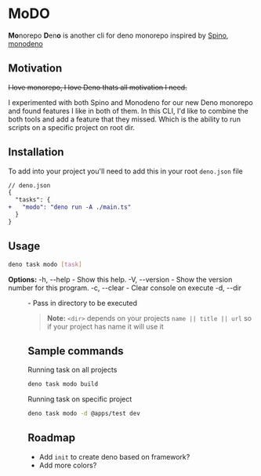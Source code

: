 # MoDO
**Mo**norepo **D**en**o** is another cli for deno monorepo inspired by [Spino](https://github.com/rsm-hcd/spino), [monodeno](https://jsr.io/@jurassicjs/monodeno)

## Motivation
~~I love monorepo, I love Deno thats all motivation I need.~~

I experimented with both Spino and Monodeno for our new Deno monorepo and found features I like in both of them. In this CLI, I'd like to combine the both tools and add a feature that they missed. Which is the ability to run scripts on a specific project on root dir.

## Installation

To add into your project you'll need to add this in your root `deno.json` file

```diff
// deno.json
{
  "tasks": {
+   "modo": "deno run -A ./main.ts"
  }
}
```
## Usage
```bash
deno task modo [task]
```
**Options:**
  -h, --help            - Show this help.
  -V, --version         - Show the version number for this program.
  -c, --clear           - Clear console on execute
  -d, --dir      <dir>  - Pass in directory to be executed

> **Note:**
> `<dir>` depends on your projects `name || title || url` 
> so if your project has name it will use it

## Sample commands

Running task on all projects
```bash
deno task modo build
```
Running task on specific project
```bash
deno task modo -d @apps/test dev
```

## Roadmap
- Add `init` to create deno based on framework?
- Add more colors?

